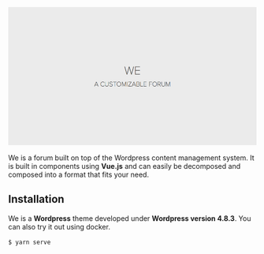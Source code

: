 ![We front page image](https://github.com/antonsegerkvist/we/blob/master/assets/github/main.png)

We is a forum built on top of the Wordpress content management system. It is
built in components using __Vue.js__ and can easily be decomposed and composed
into a format that fits your need.

## Installation
We is a __Wordpress__ theme developed under __Wordpress version 4.8.3__. You can
also try it out using docker.

```bash
$ yarn serve
```
